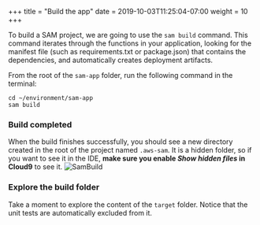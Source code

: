 +++
title = "Build the app"
date = 2019-10-03T11:25:04-07:00
weight = 10
+++

To build a SAM project, we are going to use the `sam build` command. This command iterates through the functions in your application, looking for the manifest file (such as requirements.txt or package.json) that contains the dependencies, and automatically creates deployment artifacts.

From the root of the `sam-app` folder, run the following command in the terminal:

```
cd ~/environment/sam-app
sam build
```

<!--
{{% notice warning %}}
Error: Template file not found at */template.yaml.  
If you got this error is because you need to run SAM commands at the same level where the _template.yaml_ file is located.
{{% /notice%}}
-->

### Build completed
When the build finishes successfully, you should see a new directory created in the root of the project named `.aws-sam`. It is a hidden folder, so if you want to see it in the IDE, **make sure you enable _Show hidden files_ in Cloud9** to see it. 
![SamBuild](/images/screenshot-sam-build.png)

### Explore the build folder
Take a moment to explore the content of the `target` folder. Notice that the unit tests are automatically 
excluded from it.
